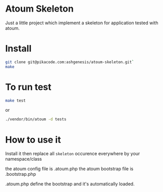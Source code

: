 Atoum Skeleton
=======

Just a little project which implement a skeleton for application tested with
atoum.

Install
======
```sh
git clone git@pikacode.com:ashgenesis/atoum-skeleton.git`
make
```

To run test
=====
```sh
make test
```
or 

```sh
./vendor/bin/atoum -d tests
```

How to use it
=======
Install it then replace all `skeleton` occurence everywhere by your
namespace/class

the atoum config file is .atoum.php
the atoum bootstrap file is .bootstrap.php

.atoum.php define the bootstrap and it's automatically loaded.

